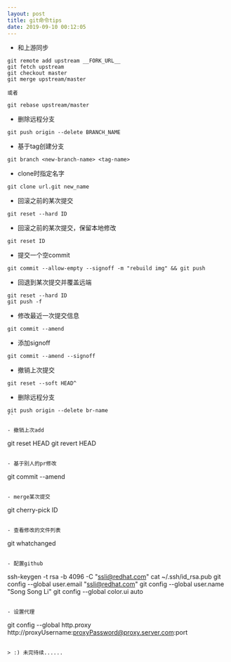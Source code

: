 ```yaml
---
layout: post
title: git命令tips
date: 2019-09-10 00:12:05
---
```


- 和上游同步

```
git remote add upstream __FORK_URL__
git fetch upstream
git checkout master
git merge upstream/master

或者

git rebase upstream/master
```

- 删除远程分支

```
git push origin --delete BRANCH_NAME
```

- 基于tag创建分支

```
git branch <new-branch-name> <tag-name>
```

- clone时指定名字

```
git clone url.git new_name
```

- 回滚之前的某次提交

```
git reset --hard ID
```

- 回滚之前的某次提交，保留本地修改

```
git reset ID
```

- 提交一个空commit

```
git commit --allow-empty --signoff -m "rebuild img" && git push
```

- 回退到某次提交并覆盖远端

```
git reset --hard ID
git push -f
```

- 修改最近一次提交信息

```
git commit --amend
```

- 添加signoff

```
git commit --amend --signoff
```

- 撤销上次提交

```
git reset --soft HEAD^
```

- 删除远程分支

```
git push origin --delete br-name
``

- 撤销上次add

```
git reset HEAD
git revert HEAD
```

- 基于别人的pr修改

```
git commit --amend
```

- merge某次提交

```
git cherry-pick ID
```

- 查看修改的文件列表

```
git whatchanged
```

- 配置github

```
ssh-keygen -t rsa -b 4096 -C "ssli@redhat.com"
cat ~/.ssh/id_rsa.pub
git config --global user.email "ssli@redhat.com"
git config --global user.name "Song Song Li"
git config --global color.ui auto
```

- 设置代理

```
git config --global http.proxy http://proxyUsername:proxyPassword@proxy.server.com:port
```

> :) 未完待续......
